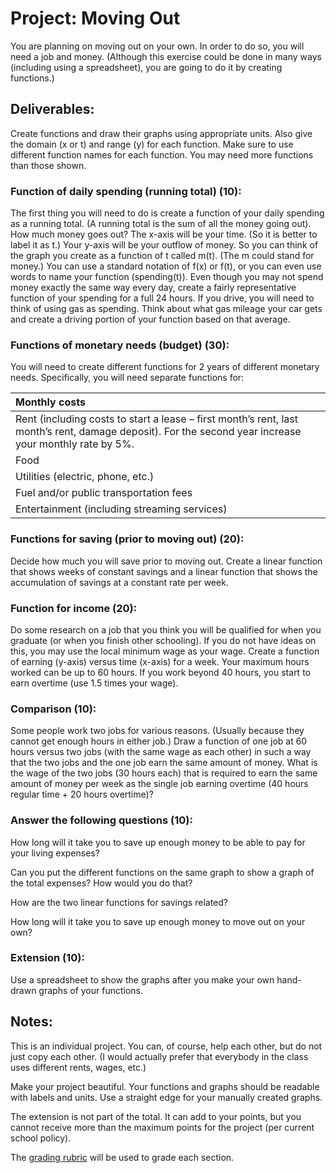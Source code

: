 # Project: Moving Out

You are planning on moving out on your own.  In order to do so, you will need a job and money.  (Although this exercise could be done in many ways (including using a spreadsheet), you are going to do it by creating functions.)

## Deliverables:

Create functions and draw their graphs using appropriate units.  Also give the domain (x or t) and range (y) for each function.  Make sure to use different function names for each function.  You may need more functions than those shown.

### Function of daily spending (running total) (10):

The first thing you will need to do is create a function of your daily spending as a running total.  (A running total is the sum of all the money going out).  How much money goes out?  The x-axis will be your time.  (So it is better to label it as t.)  Your y-axis will be your outflow of money.  So you can think of the graph you create as a function of t called m(t).  (The m could stand for money.)  You can use a standard notation of f(x) or f(t), or you can even use words to name your function (spending(t)).  Even though you may not spend money exactly the same way every day, create a fairly representative function of your spending for a full 24 hours.  If you drive, you will need to think of using gas as spending.  Think about what gas mileage your car gets and create a driving portion of your function based on that average.

### Functions of monetary needs (budget) (30):

You will need to create different functions for 2 years of different monetary needs.  Specifically, you will need separate functions for:

| Monthly costs |
| :---          |
| Rent (including costs to start a lease – first month’s rent, last month’s rent, damage deposit).  For the second year increase your monthly rate by 5%. |
| Food |
| Utilities (electric, phone, etc.) |
| Fuel and/or public transportation fees |
| Entertainment (including streaming services) |

### Functions for saving (prior to moving out) (20):

Decide how much you will save prior to moving out.  Create a linear function that shows weeks of constant savings and a linear function that shows the accumulation of savings at a constant rate per week.

### Function for income (20):

Do some research on a job that you think you will be qualified for when you graduate (or when you finish other schooling).  If you do not have ideas on this, you may use the local minimum wage as your wage.  Create a function of earning (y-axis) versus time (x-axis) for a week.  Your maximum hours worked can be up to 60 hours.  If you work beyond 40 hours, you start to earn overtime (use 1.5 times your wage).

### Comparison (10):

Some people work two jobs for various reasons.  (Usually because they cannot get enough hours in either job.)  Draw a function of one job at 60 hours versus two jobs (with the same wage as each other) in such a way that the two jobs and the one job earn the same amount of money.  What is the wage of the two jobs (30 hours each) that is required to earn the same amount of money per week as the single job earning overtime (40 hours regular time + 20 hours overtime)?

### Answer the following questions (10):
How long will it take you to save up enough money to be able to pay for your living expenses?

Can you put the different functions on the same graph to show a graph of the total expenses?  How would you do that?

How are the two linear functions for savings related?

How long will it take you to save up enough money to move out on your own?

### Extension (10):

Use a spreadsheet to show the graphs after you make your own hand-drawn graphs of your functions.

## Notes:

This is an individual project.  You can, of course, help each other, but do not just copy each other.  (I would actually prefer that everybody in the class uses different rents, wages, etc.)

Make your project beautiful.  Your functions and graphs should be readable with labels and units.  Use a straight edge for your manually created graphs.

The extension is not part of the total.  It can add to your points, but you cannot receive more than the maximum points for the project (per current school policy).

The [grading rubric](https://github.com/MichaelTMiyoshi/AppliedMathWithMiyoshi/blob/main/GradingCriteria.md) will be used to grade each section.
